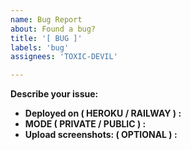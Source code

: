```yaml
---
name: Bug Report
about: Found a bug?
title: '[ BUG ]'
labels: 'bug'
assignees: 'TOXIC-DEVIL'

---
```


**Describe your issue:**


- **Deployed on ( HEROKU / RAILWAY ) :** 
- **MODE ( PRIVATE / PUBLIC ) :** 
- **Upload screenshots: ( OPTIONAL ) :**
